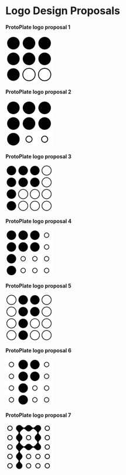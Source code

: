 Logo Design Proposals
=====================

**ProtoPlate logo proposal 1**

![ProtoPlate logo proposal 1](https://raw.githubusercontent.com/ProtoPlate/logo/master/proposals/protoplate-logo-proposal-1/protoplate-logo-proposal-1-small.png)

**ProtoPlate logo proposal 2**

![ProtoPlate logo proposal 2](https://raw.githubusercontent.com/ProtoPlate/logo/master/proposals/protoplate-logo-proposal-2/protoplate-logo-proposal-2-small.png)

**ProtoPlate logo proposal 3**

![ProtoPlate logo proposal 3](https://raw.githubusercontent.com/ProtoPlate/logo/master/proposals/protoplate-logo-proposal-3/protoplate-logo-proposal-3-small.png)

**ProtoPlate logo proposal 4**

![ProtoPlate logo proposal 4](https://raw.githubusercontent.com/ProtoPlate/logo/master/proposals/protoplate-logo-proposal-4/protoplate-logo-proposal-4-small.png)

**ProtoPlate logo proposal 5**

![ProtoPlate logo proposal 5](https://raw.githubusercontent.com/ProtoPlate/logo/master/proposals/protoplate-logo-proposal-5/protoplate-logo-proposal-5-small.png)

**ProtoPlate logo proposal 6**

![ProtoPlate logo proposal 6](https://raw.githubusercontent.com/ProtoPlate/logo/master/proposals/protoplate-logo-proposal-6/protoplate-logo-proposal-6-small.png)

**ProtoPlate logo proposal 7**

![ProtoPlate logo proposal 7](https://raw.githubusercontent.com/ProtoPlate/logo/master/proposals/protoplate-logo-proposal-7/protoplate-logo-proposal-7-small.png)
